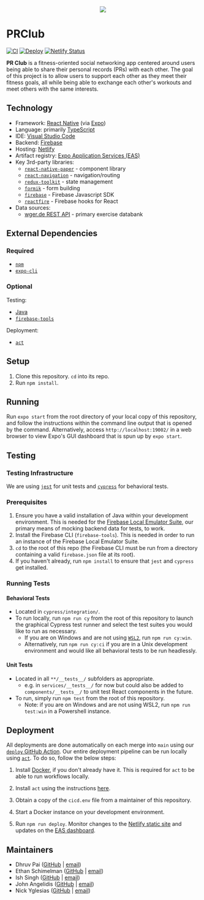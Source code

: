 <center>
  <image src="./assets/brand.png" style="max-width:60%;" />
</center>

# PRClub
[![CI](https://github.com/SCCapstone/PRClub/actions/workflows/ci.yml/badge.svg)](https://github.com/SCCapstone/PRClub/actions/workflows/ci.yml)
[![Deploy](https://github.com/SCCapstone/PRClub/actions/workflows/deploy.yml/badge.svg)](https://github.com/SCCapstone/PRClub/actions/workflows/deploy.yml)
[![Netlify Status](https://api.netlify.com/api/v1/badges/e177e10b-1448-43b1-b6fe-d879220c11c5/deploy-status)](https://app.netlify.com/sites/prclub/deploys)

**PR Club** is a fitness-oriented social networking app centered around users being able to share
their personal records (PRs) with each other. The goal of this project is to allow users to support
each other as they meet their fitness goals, all while being able to exchange each other's workouts
and meet others with the same interests.

## Technology
- Framework: [React Native](https://reactnative.dev/) (via [Expo](https://expo.dev/))
- Language: primarily [TypeScript](https://www.typescriptlang.org/)
- IDE: [Visual Studio Code](https://code.visualstudio.com/)
- Backend: [Firebase](https://firebase.google.com/)
- Hosting: [Netlify](https://www.netlify.com/)
- Artifact registry: [Expo Application Services (EAS)](https://expo.dev/eas)
- Key 3rd-party libraries:
  - [`react-native-paper`](https://github.com/callstack/react-native-paper) - component library
  - [`react-navigation`](https://github.com/react-navigation/react-navigation) - navigation/routing
  - [`redux-toolkit`](https://github.com/reduxjs/redux-toolkit) - state management
  - [`formik`](https://github.com/jaredpalmer/formik) - form building
  - [`firebase`](https://github.com/firebase/firebase-js-sdk) - Firebase Javascript SDK
  - [`reactfire`](https://github.com/FirebaseExtended/reactfire) - Firebase hooks for React
- Data sources: 
  - [wger.de REST API](https://wger.de/en/software/api) - primary exercise databank

## External Dependencies
### Required
- [`npm`](https://github.com/npm/cli)
- [`expo-cli`](https://github.com/expo/expo-cli)

### Optional
Testing:
- [Java](https://www.java.com/en/download/help/download_options.html)
- [`firebase-tools`](https://firebase.tools/)

Deployment:
- [`act`](https://github.com/nektos/act)

## Setup
1. Clone this repository. `cd` into its repo.
2. Run `npm install`.

## Running
Run `expo start` from the root directory of your local copy of this repository, and follow the
instructions within the command line output that is opened by the command. Alternatively,
access `http://localhost:19002/` in a web browser to view Expo's GUI dashboard that is spun
up by `expo start`.

## Testing
### Testing Infrastructure
We are using [`jest`](https://jestjs.io/) for unit tests and [`cypress`](https://www.cypress.io/)
for behavioral tests.

### Prerequisites
1. Ensure you have a valid installation of Java within your development environment. This is needed
   for the [Firebase Local Emulator Suite](https://firebase.google.com/docs/emulator-suite), our
   primary means of mocking backend data for tests, to work.
2. Install the Firebase CLI (`firebase-tools`). This is needed in order to run an instance of the
   Firebase Local Emulator Suite.
3. `cd` to the root of this repo (the Firebase CLI must be run from a directory containing a valid
   `firebase.json` file at its root).
4. If you haven't already, run `npm install` to ensure that `jest` and `cypress` get installed.

### Running Tests
#### Behavioral Tests
* Located in `cypress/integration/`.
* To run locally, run `npm run cy` from the root of this repository to launch the graphical
  Cypress test runner and select the test suites you would like to run as necessary.
  * If you are on Windows and are not using
    [`WSL2`](https://docs.microsoft.com/en-us/windows/wsl/install), run `npm run cy:win`.
  * Alternatively, run `npm run cy:ci` if you are in a Unix development environment and
    would like all behavioral tests to be run headlessly.

#### Unit Tests
* Located in all `**/__tests__/` subfolders as appropriate.
  * e.g. in `services/__tests__/` for now but could also be added to `components/__tests__/` to
    unit test React components in the future.
* To run, simply run `npm test` from the root of this repository.
  * Note: if you are on Windows and are not using WSL2, run `npm run test:win` in a Powershell
    instance.

## Deployment
All deployments are done automatically on each merge into `main` using our
[`deploy` GitHub Action](.github/workflows/deploy.yml). Our entire deployment pipeline can be run
locally using [`act`](https://github.com/nektos/act). To do so, follow the below steps:

1. Install [Docker](https://www.docker.com/), if you don't already have it. This is required for
`act` to be able to run workflows locally.

2. Install `act` using the instructions
[here](https://github.com/nektos/act/blob/master/README.md#installation).

3. Obtain a copy of the `cicd.env` file from a maintainer of this repository.

4. Start a Docker instance on your development environment.

5. Run `npm run deploy`. Monitor changes to the
[Netlify static site](https://prclub-preview.netlify.app/) and updates on the
[EAS dashboard](https://expo.dev/accounts/prclub22/projects/PRClub/builds).

## Maintainers
- Dhruv Pai ([GitHub](https://github.com/thatpaiguy) | [email](mailto:dhruv.k.pai@gmail.com))
- Ethan Schimelman ([GitHub](https://github.com/eschim) | [email](mailto:eschimelman@gmail.com))
- Ish Singh ([GitHub](https://github.com/singhish) | [email](mailto:ishratsingh00@gmail.com))
- John Angelidis ([GitHub](https://github.com/johnangelidis) | [email](mailto:johnangelidis12@gmail.com))
- Nick Yglesias ([GitHub](https://github.com/NickYglesias64) | [email](mailto:nyglesias64@outlook.com))

